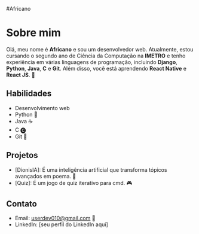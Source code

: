 #Africano

# Sobre mim

Olá, meu nome é **Africano** e sou um desenvolvedor web. Atualmente, estou cursando o segundo ano de Ciência da Computação na **IMETRO** e tenho experiência em várias linguagens de programação, incluindo **Django**, **Python**, **Java**, **C** e **Git**. Além disso, você está aprendendo **React Native** e **React JS**. 🚀

## Habilidades

- Desenvolvimento web
- Python 🐍
- Java ☕️
- C 🅒
- Git 🌳

## Projetos

- [DionisIA]: É uma inteligência artificial que transforma tópicos avançados em poema. 📝
- [Quiz]: É um jogo de quiz iterativo para cmd. 🎮

## Contato

- Email: userdev010@gmail.com 📧
- LinkedIn: [seu perfil do LinkedIn aqui]
